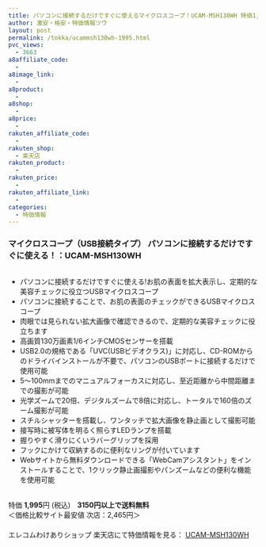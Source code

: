 ```yaml
---
title: パソコンに接続するだけですぐに使えるマイクロスコープ！UCAM-MSH130WH 特価1,995円！
author: 激安・格安・特価情報ツウ
layout: post
permalink: /tokka/ucammsh130wh-1995.html
pvc_views:
  - 3663
a8affiliate_code:
  - 
a8image_link:
  - 
a8product:
  - 
a8shop:
  - 
a8price:
  - 
rakuten_affiliate_code:
  - 
rakuten_shop:
  - 楽天店
rakuten_product:
  - 
rakuten_price:
  - 
rakuten_affiliate_link:
  - 
categories:
  - 特価情報
---
```

### マイクロスコープ（USB接続タイプ） パソコンに接続するだけですぐに使える！：UCAM-MSH130WH

<div class="img-bg2 img_L">
  <a href="http://hb.afl.rakuten.co.jp/hgc/04914ba7.10ed122b.04914ba8.092f1a7b/?pc=http%3a%2f%2fitem.rakuten.co.jp%2fwakeari%2f4953103881853%2f%3fscid%3daf_link_img&m=http%3a%2f%2fm.rakuten.co.jp%2fwakeari%2fi%2f10015533%2f" target="_blank"><img src="http://hbb.afl.rakuten.co.jp/hgb/?pc=http%3a%2f%2fthumbnail.image.rakuten.co.jp%2f%400_mall%2fwakeari%2fcabinet%2f200_4%2fucam-msh130wh_02.jpg%3f_ex%3d128x128&m=http%3a%2f%2fthumbnail.image.rakuten.co.jp%2f%400_mall%2fwakeari%2fcabinet%2f200_4%2fucam-msh130wh_02.jpg" border="0" title="" alt="" /></a>
</div>

<!--more-->

  * パソコンに接続するだけですぐに使える!お肌の表面を拡大表示し、定期的な美容チェックに役立つUSBマイクロスコープ
  * パソコンに接続することで、お肌の表面のチェックができるUSBマイクロスコープ
  * 肉眼では見られない拡大画像で確認できるので、定期的な美容チェックに役立ちます
  * 高画質130万画素1/6インチCMOSセンサーを搭載
  * USB2.0の規格である「UVC(USBビデオクラス)」に対応し、CD-ROMからのドライバインストールが不要で、パソコンのUSBポートに接続するだけで使用可能
  * 5～100mmまでのマニュアルフォーカスに対応し、至近距離から中間距離までの撮影が可能
  * 光学ズームで20倍、デジタルズームで8倍に対応し、トータルで160倍のズーム撮影が可能
  * スチルシャッターを搭載し、ワンタッチで拡大画像を静止画として撮影可能
  * 接写時に被写体を明るく照らすLEDランプを搭載
  * 握りやすく滑りにくいラバーグリップを採用
  * フックにかけて収納するのに便利なリングが付いています
  * Webサイトから無料ダウンロードできる「WebCamアシスタント」をインストールすることで、1クリック静止画撮影やパンズームなどの便利な機能を使用可能

<br clear="all" />特価 <span class="tokka-price"><strong>1,995</strong></span>円 (税込)　**3150円以上で送料無料**  
＜価格比較サイト最安値 次店：2,465円＞  
　　  
エレコムわけありショップ 楽天店にて特価情報を見る： <a href="http://hb.afl.rakuten.co.jp/hgc/04914ba7.10ed122b.04914ba8.092f1a7b/?pc=http%3a%2f%2fitem.rakuten.co.jp%2fwakeari%2f4953103881853%2f%3fscid%3daf_link_img&m=http%3a%2f%2fm.rakuten.co.jp%2fwakeari%2fi%2f10015533%2f" target="_blank"><span class="fs150p">UCAM-MSH130WH</span></a>